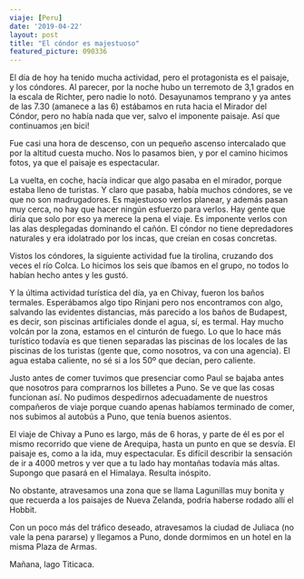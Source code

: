 ```yaml
---
viaje: [Peru]
date: '2019-04-22'
layout: post
title: "El cóndor es majestuoso"
featured_picture: 090336
---
```


El día de hoy ha tenido mucha actividad, pero el protagonista es el paisaje, y los cóndores. Al parecer, por la noche hubo un terremoto de 3,1 grados en la escala de Richter, pero nadie lo notó. Desayunamos temprano y ya antes de las 7.30 (amanece a las 6) estábamos en ruta hacia el Mirador del Cóndor, pero no había nada que ver, salvo el imponente paisaje. Así que continuamos ¡en bici!

Fue casi una hora de descenso, con un pequeño ascenso intercalado que por la altitud cuesta mucho. Nos lo pasamos bien, y por el camino hicimos fotos, ya que el paisaje es espectacular.

La vuelta, en coche, hacía indicar que algo pasaba en el mirador, porque estaba lleno de turistas. Y claro que pasaba, había muchos cóndores, se ve que no son madrugadores. Es majestuoso verlos planear, y además pasan muy cerca, no hay que hacer ningún esfuerzo para verlos. Hay gente que diría que solo por eso ya merece la pena el viaje. Es imponente verlos con las alas desplegadas dominando el cañón. El cóndor no tiene depredadores naturales y era idolatrado por los incas, que creían en cosas concretas.

Vistos los cóndores, la siguiente actividad fue la tirolina, cruzando dos veces el río Colca. Lo hicimos los seis que íbamos en el grupo, no todos lo habían hecho antes y les gustó.

Y la última actividad turística del día, ya en Chivay, fueron los baños termales. Esperábamos algo tipo Rinjani pero nos encontramos con algo, salvando las evidentes distancias, más parecido a los baños de Budapest, es decir, son piscinas artificiales donde el agua, sí, es termal. Hay mucho volcán por la zona, estamos en el cinturón de fuego. Lo que lo hace más turístico todavía es que tienen separadas las piscinas de los locales de las piscinas de los turistas (gente que, como nosotros, va con una agencia). El agua estaba caliente, no sé si a los 50º que decían, pero caliente.

Justo antes de comer tuvimos que presenciar como Paul se bajaba antes que nosotros para comprarnos los billetes a Puno. Se ve que las cosas funcionan así. No pudimos despedirnos adecuadamente de nuestros compañeros de viaje porque cuando apenas habíamos terminado de comer, nos subimos al autobús a Puno, que tenía buenos asientos.

El viaje de Chivay a Puno es largo, más de 6 horas, y parte de él es por el mismo recorrido que viene de Arequipa, hasta un punto en que se desvía. El paisaje es, como a la ida, muy espectacular. Es difícil describir la sensación de ir a 4000 metros y ver que a tu lado hay montañas todavía más altas. Supongo que pasará en el Himalaya. Resulta inóspito.

No obstante, atravesamos una zona que se llama Lagunillas muy bonita y que recuerda a los paisajes de Nueva Zelanda, podría haberse rodado allí el Hobbit.

Con un poco más del tráfico deseado, atravesamos la ciudad de Juliaca (no vale la pena pararse) y llegamos a Puno, donde dormimos en un hotel en la misma Plaza de Armas.

Mañana, lago Titicaca.